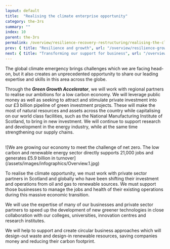 ```yaml
---
layout: default
title:  "Realising the climate enterprise opportunity"
category: the-3rs
summary: ""
index: 10
parent: the-3rs
permalink: /overview/resilience-recovery-restructuring/realising-the-climate-enterprise-opportunity/
prev: { title: "Resilience and growth", url: "/overview/resilience-growth/"}
next: { title: "Transforming our support for business", url: "/overview/resilience-recovery-restructuring/transforming-our-support-for-business/" }
---
```


The global climate emergency brings challenges which we are facing head-on, but it also creates an unprecedented opportunity to share our leading expertise and skills in this area across the globe.  

Through the ***Green Growth Accelerator***, we will work with regional partners to realise our ambitions for a low carbon economy.  We will leverage public money as well as seeking to attract and stimulate private investment into our £3 billion pipeline of green investment projects. These will make the most of natural resources and assets across the country while capitalising on our world class facilities, such as the National Manufacturing Institute of Scotland, to bring in new investment. We will continue to support research and development in the energy industry, while at the same time strengthening our supply chains.   

<br>
![We are growing our economy to meet the challenge of net zero. The low carbon and renewable energy sector directly supports 21,000 jobs and generates £5.9 billion in turnover](/assets/images/infographics/Overview.1.jpg)  
<br>

To realise the climate opportunity, we must work with private sector partners in Scotland and globally who have been shifting their investment and operations from oil and gas to renewable sources. We must support those businesses to manage the jobs and health of their existing operations during this massive economic transition. 

We will use the expertise of many of our businesses and private sector partners to speed up the development of new greener technologies in close collaboration with our colleges, universities, innovation centres and research institutes.

We will help to support and create circular business approaches which will design-out waste and design-in renewable resources, saving companies money and reducing their carbon footprint.
